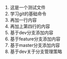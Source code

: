 1. 这是一个测试文件
2. 学习git的基础命令
3. 再加一行内容
4. 再加上第四行的内容
5. 基于dev分支添加内容
6. 基于feature分支添加内容
7. 基于master分支添加内容
8. 基于dev关于分支管理策略
